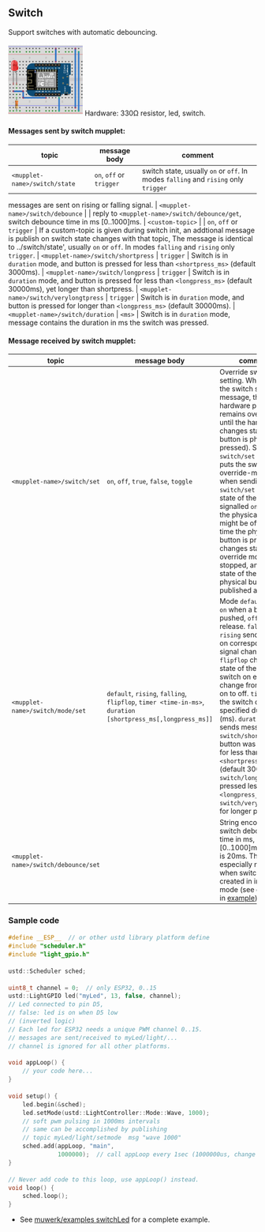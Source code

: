 ## Switch

Support switches with automatic debouncing.

<img src="https://github.com/muwerk/mupplet-core/blob/master/extras/led.png" width="30%" height="30%">
Hardware: 330Ω resistor, led, switch.

#### Messages sent by switch mupplet:

| topic | message body | comment
| ----- | ------------ | -------
| `<mupplet-name>/switch/state` | `on`, `off` or `trigger` | switch state, usually `on` or `off`. In modes `falling` and `rising` only `trigger`
messages are sent on rising or falling signal.
| `<mupplet-name>/switch/debounce` | <time-in-ms> | reply to `<mupplet-name>/switch/debounce/get`, switch debounce time in ms [0..1000]ms.
| `<custom-topic>` |  | `on`, `off` or `trigger` | If a custom-topic is given during switch init, an addtional message is publish on switch state changes with that topic, The message is identical to ../switch/state', usually `on` or `off`. In modes `falling` and `rising` only `trigger`.
| `<mupplet-name>/switch/shortpress` | `trigger` | Switch is in `duration` mode, and button is pressed for less than `<shortpress_ms>` (default 3000ms).
| `<mupplet-name>/switch/longpress` | `trigger` | Switch is in `duration` mode, and button is pressed for less than `<longpress_ms>` (default 30000ms), yet longer than shortpress.
| `<mupplet-name>/switch/verylongtpress` | `trigger` | Switch is in `duration` mode, and button is pressed for longer than `<longpress_ms>` (default 30000ms).
| `<mupplet-name>/switch/duration` | `<ms>` | Switch is in `duration` mode, message contains the duration in ms the switch was pressed.


#### Message received by switch mupplet:

| topic | message body | comment
| ----- | ------------ | -------
| `<mupplet-name>/switch/set` | `on`, `off`, `true`, `false`, `toggle` | Override switch setting. When setting the switch state via message, the hardware port remains overridden until the hardware changes state (e.g. button is physically pressed). Sending a `switch/set` message puts the switch in override-mode: e.g. when sending `switch/set` `on`, the state of the button is signalled `on`, even so the physical button might be off. Next time the physical button is pressed (or changes state), override mode is stopped, and the state of the actual physical button is published again.  
| `<mupplet-name>/switch/mode/set` | `default`, `rising`, `falling`, `flipflop`, `timer <time-in-ms>`, `duration [shortpress_ms[,longpress_ms]]` | Mode `default` sends `on` when a button is pushed, `off` on release. `falling` and `rising` send `trigger` on corresponding signal change. `flipflop` changes the state of the logical switch on each change from button on to off. `timer` keeps the switch on for the specified duration (ms). `duration` mode sends messages `switch/shortpress`, if button was pressed for less than `<shortpress_ms>` (default 3000ms), `switch/longpress` if pressed less than `<longpress_ms>`, and `switch/verylongpress` for longer presses.
| `<mupplet-name>/switch/debounce/set` | <time-in-ms> | String encoded switch debounce time in ms, [0..1000]ms. Default is 20ms. This is especially need, when switch is created in interrupt mode (see comment in [example](https://github.com/muwerk/Examples/tree/master/led)).

### Sample code

```cpp
#define __ESP__  // or other ustd library platform define
#include "scheduler.h"
#include "light_gpio.h"

ustd::Scheduler sched;

uint8_t channel = 0;  // only ESP32, 0..15
ustd::LightGPIO led("myLed", 13, false, channel);
// Led connected to pin D5,
// false: led is on when D5 low
// (inverted logic)
// Each led for ESP32 needs a unique PWM channel 0..15.
// messages are sent/received to myLed/light/...
// channel is ignored for all other platforms.

void appLoop() {
    // your code here...
}

void setup() {
    led.begin(&sched);
    led.setMode(ustd::LightController::Mode::Wave, 1000);
    // soft pwm pulsing in 1000ms intervals
    // same can be accomplished by publishing
    // topic myLed/light/setmode  msg "wave 1000"
    sched.add(appLoop, "main",
              1000000);  // call appLoop every 1sec (1000000us, change as you wish.)
}

// Never add code to this loop, use appLoop() instead.
void loop() {
    sched.loop();
}
```

* See [muwerk/examples switchLed](https://github.com/muwerk/examples/tree/master/switchLed) for a complete example.
